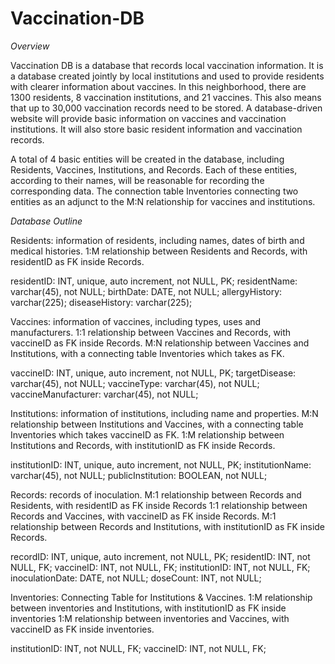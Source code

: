 # Vaccination-DB

_Overview_

Vaccination DB is a database that records local vaccination information. It is a database created jointly by local institutions and used to provide residents with clearer information about vaccines. In this neighborhood, there are 1300 residents, 8 vaccination institutions, and 21 vaccines. This also means that up to 30,000 vaccination records need to be stored. A database-driven website will provide basic information on vaccines and vaccination institutions. It will also store basic resident information and vaccination records.

A total of 4 basic entities will be created in the database, including Residents, Vaccines, Institutions, and Records. Each of these entities, according to their names, will be reasonable for recording the corresponding data. The connection table Inventories connecting two entities as an adjunct to the M:N relationship for vaccines and institutions.

_Database Outline_

Residents: information of residents, including names, dates of birth and medical histories. 
1:M relationship between Residents and Records, with residentID as FK inside Records.

residentID: INT, unique, auto increment, not NULL, PK; 
residentName: varchar(45), not NULL; 
birthDate: DATE, not NULL; 
allergyHistory: varchar(225); 
diseaseHistory: varchar(225); 

Vaccines: information of vaccines, including types, uses and manufacturers.
1:1 relationship between Vaccines and Records, with vaccineID as FK inside Records.
M:N relationship between Vaccines and Institutions, with a connecting table Inventories which takes as FK.

vaccineID: INT, unique, auto increment, not NULL, PK; 
targetDisease: varchar(45), not NULL; 
vaccineType: varchar(45), not NULL; 
vaccineManufacturer: varchar(45), not NULL; 

Institutions: information of institutions, including name and properties.
M:N relationship between Institutions and Vaccines, with a connecting table Inventories which takes vaccineID as FK.
1:M relationship between Institutions and Records, with institutionID as FK inside Records.

institutionID: INT, unique, auto increment, not NULL, PK; 
institutionName: varchar(45), not NULL; 
publicInstitution: BOOLEAN, not NULL; 

Records: records of inoculation.
M:1 relationship between Records and Residents, with residentID as FK inside Records 1:1 relationship between Records and Vaccines, with vaccineID as FK inside Records.
M:1 relationship between Records and Institutions, with institutionID as FK inside Records.

recordID: INT, unique, auto increment, not NULL, PK; 
residentID: INT, not NULL, FK; 
vaccineID: INT, not NULL, FK; 
institutionID: INT, not NULL, FK; 
inoculationDate: DATE, not NULL; 
doseCount: INT, not NULL; 

Inventories: Connecting Table for Institutions & Vaccines.
1:M relationship between inventories and Institutions, with institutionID as FK inside inventories 1:M relationship between inventories and Vaccines, with vaccineID as FK inside inventories.

institutionID: INT, not NULL, FK; 
vaccineID: INT, not NULL, FK; 

